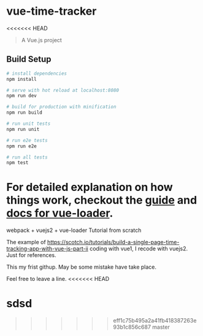 # vue-time-tracker
<<<<<<< HEAD

> A Vue.js project

## Build Setup

``` bash
# install dependencies
npm install

# serve with hot reload at localhost:8080
npm run dev

# build for production with minification
npm run build

# run unit tests
npm run unit

# run e2e tests
npm run e2e

# run all tests
npm test
```

For detailed explanation on how things work, checkout the [guide](http://vuejs-templates.github.io/webpack/) and [docs for vue-loader](http://vuejs.github.io/vue-loader).
=======
webpack + vuejs2 + vue-loader Tutorial from scratch

The example of https://scotch.io/tutorials/build-a-single-page-time-tracking-app-with-vue-js-part-ii  coding with vue1,
I recode with vuejs2. Just for references.

This my frist githup. May be some mistake have take place.

Feel free to leave a line.
<<<<<<< HEAD

sdsd
=======
>>>>>>> eff1c75b495a2a41fb418387263e93b1c856c687
>>>>>>> master
